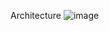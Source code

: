 Architecture
![image](https://github.com/user-attachments/assets/ecfd8c0a-0396-43c0-91d0-27adc347bf28)
